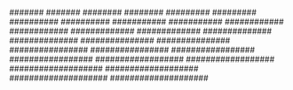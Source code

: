 #                                        #
##                                      ##
###                                    ###
####                                  ####
#####                                #####
######                              ######
#######                            #######
########                          ########
#########                        #########
##########                      ##########
###########                    ###########
############                  ############
#############                #############
##############              ##############
###############            ###############
################          ################
#################        #################
##################      ##################
###################    ###################
####################  ####################
